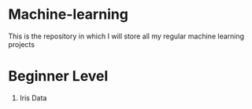 # Machine-learning
This is the repository in which I will store all my regular machine learning projects
# Beginner Level
1) Iris Data
